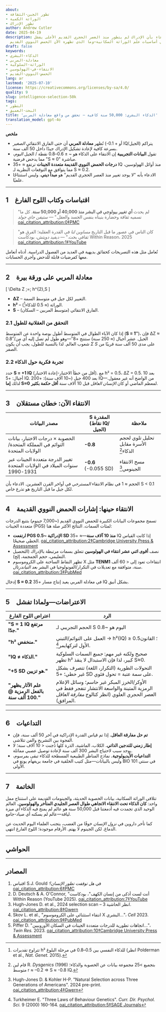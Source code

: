 ```yaml
---
about:
- تطور الجين-الثقافة
- الوراثة الكمية
- تطور الإدراك
author: Andrew Cutler
date: 2025-04-19
description: لماذا الادعاء بأن الإدراك لم يتطور منذ العصر الحجري القديم الأعلى يفشل
  في أساسيات علم الوراثة السكانية—وما الذي تظهره الآن الحمض النووي القديم.
draft: false
keywords:
- الذكاء-البشري
- معادلة-المربي
- الوراثة-السلوكية
- الانتقاء-في-الهولوسين
- الحمض-النووي-القديم
lang: ar
lastmod: '2025-07-10'
license: https://creativecommons.org/licenses/by-sa/4.0/
quality: 9
slug: intelligence-selection-50k
tags:
- التطور
- البحث-العميق
title: 'الذكاء البشري: 50,000 سنة كافية — تحقق من واقع معادلة المربي'
translation_model: gpt-4o
---
```


**ملخص**

- تُظهر **معادلة المربي** أن حتى الفارق الانتقائي *الصغير* (-أو + 0.1 IQ/الجيل) يتراكم بسرعة كافية لإعادة تشكيل الإدراك جيدًا داخل 50 ألف سنة.
- تقول **البيانات التجريبية** إن الانتقاء على الذكاء هو ~ ± 0.6–0.8 نقطة / الجيل *اليوم*، مما يدحض فرضية "S ≈ 0" مباشرة.
- **درجات الحمض النووي القديمة متعددة الجينات** ترتفع ≈ +35 IQ منذ أوائل الهولوسين، مما يتوافق مع التوقعات النظرية لـ S ≈ 0.2.
- الادعاء بأنه "لا يوجد تغيير منذ العصر الحجري القديم" هو **مبدأ ديني**، وليس استنتاجًا علميًا.

---

## 1 اقتباسات وكتاب اللوح الفارغ

> "لم يحدث **أي تغيير بيولوجي في البشر منذ 40,000 أو 50,000 سنة**. كل ما نسميه ثقافة وحضارة بنيناه بنفس الجسد والعقل." — *ستيفن جاي جولد*  [oai_citation_attribution:0‡PMC](https://pmc.ncbi.nlm.nih.gov/articles/PMC3721656/)

> "كان الناس في عصور ما قبل التاريخ *مساوين لنا* في القدرة العقلية؛ الفرق هو ثقافي بحت." — *ديفيد دويتش*، بودكاست Within Reason، 2025  [oai_citation_attribution:1‡YouTube](https://www.youtube.com/watch?v=rpP9sqbQzjs)

تُعامل مثل هذه التصريحات كحقائق بديهية في العديد من الفصول الدراسية. أدناه أتعامل معها كفرضيات قابلة للدحض وأجري الحسابات.

---

## 2 معادلة المربي على ورقة بيرة

\[
\Delta Z \;=\; h^{2}\,S
\]

- **ΔZ** – التغيير لكل جيل في متوسط السمة.
- **h²** – الوراثة (≈ 0.5 للذكاء[^1]).
- **S** – الفارق الانتقائي (متوسط المربين – السكان).

### 2.1 التحقق من العقلانية للطول
إذا كان الآباء الطوال في المتوسط أطول بوصة واحدة عن المتوسط (**S = 1″**)، فإن ΔZ ≈ 0.8″/الجيل. عشر أجيال (≈ 250 سنة) ستنتج +8″—وهو طول لم تصل إليه أي من شعوب العالم. لذا بالنسبة للطول، يجب أن يكون *Σ S* على مدى 50 ألف سنة قريبًا من الصفر.

### 2.2 تجربة فكرية حول الذكاء
حدد **S = +1 IQ** (أقل من خطأ الاختبار-إعادة الاختبار). مع h² = 0.5، ΔZ = 0.5. بعد 10 أجيال: +5 IQ. بعد 400 جيل (~10 آلاف سنة): +200 IQ—من الواضح أنه غير معقول. لذلك **إما S≈0** لمعظم الماضي أو كان *الإنسان العاقل* قبل 10 آلاف سنة **أقل حكمة بكثير**.

---

## 3 الانتقاء الآن: خطان مستقلان

| مصدر البيانات | S المقدرة (نقاط IQ/الجيل) | ملاحظة |
|---------------|----------------------------|--------|
| الخصوبة × درجات الاختبار، بيانات التوائم في المملكة المتحدة/الولايات المتحدة | **-0.8** | تحليل تلوي لحجم الأسرة مقابل الذكاء[^2] |
| تغيير الدرجة متعددة الجينات عبر سنوات الميلاد في الولايات المتحدة 1931-1990 | **-0.6** (-0.055 SD) | مسح الانتقاء الجينومي[^3] |

الحجم ≈ 1 في نظام الانتقاء *المسترخي* في أواخر القرن العشرين. الادعاء بأن S < 0.1 لكل جيل ما قبل التاريخ هو تذرع خاص.

---

## 4 الانتقاء حينها: إشارات الحمض النووي القديمة

تسمح مجموعات البيانات الكبيرة للحمض النووي القديم (~7,000 جينوم) بتتبع الدرجات متعددة الجينات (PGS) لمئات السمات. النتائج الأكثر صلة هنا:

* **ارتفعت PGS الإدراكية ~0.5 SD منذ 10 آلاف سنة**—≈ +35 IQ إذا كانت القياس الخطي صحيحًا. [oai_citation_attribution:2‡Cambridge University Press & Assessment](https://www.cambridge.org/core/journals/twin-research-and-human-genetics/article/evolutionary-trends-of-polygenic-scores-in-european-populations-from-the-paleolithic-to-modern-times/E76E2C78FFC3DA9BDEB0BC8E37D9273D)
* نصف **أقوى اثني عشر انتقاء في الهولوسين** تتعلق بسمات مرتبطة بالإدراك (التحصيل التعليمي، حجم الجمجمة، إلخ).
* تظهر النقاط الساخنة على الكروموسوم X مثل **TENM1** انتقاءات تعود إلى < 60 ألف سنة، متوافقة مع تعديلات في التكرار/الفونولوجيا في البشر *بعد النياندرتال*. [oai_citation_attribution:3‡PubMed](https://pubmed.ncbi.nlm.nih.gov/36950386/)

إدخال **S ≈ 0.2** في معادلة المربي يعيد إنتاج مسار +35 IQ بشكل أنيق.

---

## 5 الاعتراضات—ولماذا تفشل

| اعتراض اللوح الفارغ | الرد |
|---------------------|------|
| **"S = 1 IQ مرتفع جدًا."** | الحجم التجريبي لـ S اليوم هو ~0.8 | انظر §3 أعلاه. حتى S = 0.1 يعني -100 IQ غير معقول قبل 10 آلاف سنة. |
| **"h² منخفض."** | العمل على التوائم/التبني → h²(IQ) ≥ 0.5؛ القانون الأول لتركهايمر[^4]. |
| **"IQ ≠ الذكاء."** | صحيح ولكنه غير مهم: *جميع* السمات السلوكية تظهر h² كبير، لذا فإن الاستبدال لا ينقذ S≈0. |
| **"+5 SD هو تزيين."** | التحولات الطورية (التكرار، اللغة) تتصرف بشكل غير خطي؛ +5 SD على سمة عتبة = تحول فئوي. |
| **"علم الآثار يظهر بالفعل الرمزية @ 100 ألف سنة."** | الأوكر/الخرز المبكر غير حاسم؛ وسائل الإعلام الرمزية المتينة والواسعة الانتشار تنفجر فقط في العصر الحجري العلوي (انظر كتالوج *مفارقة العاقل* المرافق). |

---

## 6 التداعيات

* **تم حل مفارقة العاقل.** إذا تم قياس القدرة الإدراكية في آخر 50 ألف سنة، فإن الفجوة بين التشريح والفن تتلاشى.
* **إطار زمني للتدجين الذاتي.** الكلاب، الماشية، الذرة كلها دُجنت < 10 آلاف سنة؛ لا يوجد سبب لاحتياج البشر 300 ألف سنة لإعادة توصيل عصبي مماثلة.
* **التداعيات الأيديولوجية.** نماذج المناظر الطبيعية المسطحة للذكاء تبقى بمرسوم، وليس بالبيانات—مثل كتيب الخلقية في جامعة بريغهام يونغ في BIO 101 في سنتي الأولى.

---

## 7 الخاتمة

تتلاقى الوراثة السكانية، بيانات الخصوبة الحديثة، والجينومات القديمة على استنتاج ممل واحد: **كان الذكاء تحت الانتقاء الاتجاهي طوال العصر الجليدي المتأخر والهولوسين.** العالم الوحيد الذي تجمدت فيه أدمغتنا قبل 50,000 سنة هو عالم لم يمنح فيه الذكاء *أي* ميزة لياقة—عالم لم يسكنه أي صياد-جامع.

كما تأخر داروين في *نزول الإنسان* خوفًا من الغضب، يتجنب العلماء اليوم الحديث عن الدماغ. لكن الجينوم لا يهتم. الأرقام موجودة؛ اللوح الفارغ انتهى.

---

## الحواشي

[^1]: تتراوح تقديرات h² للذكاء النفسي بين 0.5–0.8 في مرحلة البلوغ (انظر Polderman et al., *Nat. Genet.* 2015).
[^2]: قام لين R. *Dysgenics* (1996) بتجميع >25 مجموعة بيانات عن الخصوبة والذكاء؛ متوسط r ≈ –0.2 ⇒ S ≈ -0.8 IQ.
[^3]: Hugh-Jones D. & Kohler H-P. "Natural Selection across Three Generations of Americans". 2024 pre-print. [oai_citation_attribution:4‡Gwern](https://gwern.net/doc/genetics/selection/natural/human/dysgenics/2024-hughjones.pdf)
[^4]: Turkheimer E. "Three Laws of Behaviour Genetics". *Curr. Dir. Psychol. Sci.* 9 (2000) 160-164. [oai_citation_attribution:5‡SAGE Journals](https://journals.sagepub.com/doi/abs/10.1111/1467-8721.00084)

---

## المصادر

1. اقتباس S.J. Gould في *هل توقفت تطور الإنسان؟* [oai_citation_attribution:6‡PMC](https://pmc.ncbi.nlm.nih.gov/articles/PMC3721656/)
2. D. Deutsch & A. O'Connor, "أنت لست أذكى من إنسان الكهف"، بودكاست Within Reason (YouTube 2025). [oai_citation_attribution:7‡YouTube](https://www.youtube.com/watch?v=rpP9sqbQzjs)
3. Hugh-Jones D. et al., 2024 selection scan – انظر الحاشية 3. [oai_citation_attribution:8‡Gwern](https://gwern.net/doc/genetics/selection/natural/human/dysgenics/2024-hughjones.pdf)
4. Skov L. et al., "انتقاء استثنائي على الكروموسوم X البشري…"، *Cell* 2023. [oai_citation_attribution:9‡PubMed](https://pubmed.ncbi.nlm.nih.gov/36950386/)
5. Piffer D. "اتجاهات تطورية للدرجات متعددة الجينات في السكان الأوروبيين…"، *Twin Res.* 2023. [oai_citation_attribution:10‡Cambridge University Press & Assessment](https://www.cambridge.org/core/journals/twin-research-and-human-genetics/article/evolutionary-trends-of-polygenic-scores-in-european-populations-from-the-paleolithic-to-modern-times/E76E2C78FFC3DA9BDEB0BC8E37D9273D)